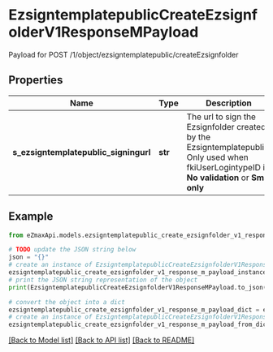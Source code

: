 # EzsigntemplatepublicCreateEzsignfolderV1ResponseMPayload

Payload for POST /1/object/ezsigntemplatepublic/createEzsignfolder

## Properties

Name | Type | Description | Notes
------------ | ------------- | ------------- | -------------
**s_ezsigntemplatepublic_signingurl** | **str** | The url to sign the Ezsignfolder created by the Ezsigntemplatepublic. Only used when fkiUserLogintypeID is **No validation** or **Sms only** | [optional] 

## Example

```python
from eZmaxApi.models.ezsigntemplatepublic_create_ezsignfolder_v1_response_m_payload import EzsigntemplatepublicCreateEzsignfolderV1ResponseMPayload

# TODO update the JSON string below
json = "{}"
# create an instance of EzsigntemplatepublicCreateEzsignfolderV1ResponseMPayload from a JSON string
ezsigntemplatepublic_create_ezsignfolder_v1_response_m_payload_instance = EzsigntemplatepublicCreateEzsignfolderV1ResponseMPayload.from_json(json)
# print the JSON string representation of the object
print(EzsigntemplatepublicCreateEzsignfolderV1ResponseMPayload.to_json())

# convert the object into a dict
ezsigntemplatepublic_create_ezsignfolder_v1_response_m_payload_dict = ezsigntemplatepublic_create_ezsignfolder_v1_response_m_payload_instance.to_dict()
# create an instance of EzsigntemplatepublicCreateEzsignfolderV1ResponseMPayload from a dict
ezsigntemplatepublic_create_ezsignfolder_v1_response_m_payload_from_dict = EzsigntemplatepublicCreateEzsignfolderV1ResponseMPayload.from_dict(ezsigntemplatepublic_create_ezsignfolder_v1_response_m_payload_dict)
```
[[Back to Model list]](../README.md#documentation-for-models) [[Back to API list]](../README.md#documentation-for-api-endpoints) [[Back to README]](../README.md)


